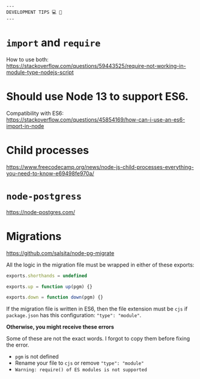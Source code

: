 ```
---
DEVELOPMENT TIPS 💻 🚀
---
```

# `import` and `require`

How to use both:
<br/>https://stackoverflow.com/questions/59443525/require-not-working-in-module-type-nodejs-script

# Should use Node 13 to support ES6.

Compatibility with ES6:
<br/>https://stackoverflow.com/questions/45854169/how-can-i-use-an-es6-import-in-node

# Child processes

https://www.freecodecamp.org/news/node-js-child-processes-everything-you-need-to-know-e69498fe970a/

# `node-postgress`

https://node-postgres.com/

# Migrations

https://github.com/salsita/node-pg-migrate

All the logic in the migration file must be wrapped in either of these exports:

```javascript
exports.shorthands = undefined

exports.up = function up(pgm) {}

exports.down = function down(pgm) {}
```

If the migration file is written in ES6, then the file extension must be `cjs` if `package.json` has this configuration: `"type": "module"`.

**Otherwise, you might receive these errors**

Some of these are not the exact words. I forgot to copy them before fixing the error.
* `pgm` is not defined
* Rename your file to `cjs` or remove `"type": "module"`
* `Warning: require() of ES modules is not supported`